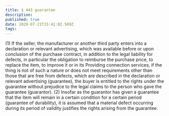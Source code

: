 ```yaml
---
title: § 443 guarantee
description: 
published: true
date: 2020-07-21T15:41:02.589Z
tags: 
---
```


(1) If the seller, the manufacturer or another third party enters into a declaration or relevant advertising, which was available before or upon conclusion of the purchase contract, in addition to the legal liability for defects, in particular the obligation to reimburse the purchase price, to replace the item, to improve it or in its Providing connection services, if the thing is not of such a nature or does not meet requirements other than those that are free from defects, which are described in the declaration or relevant advertising (guarantee), the buyer is entitled to the rights under the guarantee without prejudice to the legal claims to the person who gave the guarantee (guarantor).
(2) Insofar as the guarantor has given a guarantee that the item will remain in a certain condition for a certain period (guarantee of durability), it is assumed that a material defect occurring during its period of validity justifies the rights arising from the guarantee.
